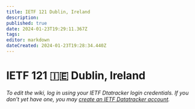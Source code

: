 ```yaml
---
title: IETF 121 Dublin, Ireland
description: 
published: true
date: 2024-01-23T19:29:11.367Z
tags: 
editor: markdown
dateCreated: 2024-01-23T19:28:34.440Z
---
```


# IETF 121 :ireland: Dublin, Ireland 
*To edit the wiki, log in using your IETF Dtatracker login credentials. If you don't yet have one, you may [create an IETF Datatracker account](https://datatracker.ietf.org/accounts/create/).*